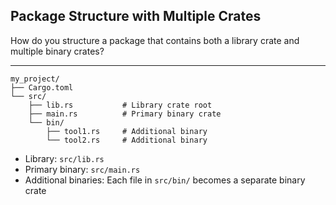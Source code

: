 ## Package Structure with Multiple Crates

How do you structure a package that contains both a library crate and multiple binary crates?

---

```
my_project/
├── Cargo.toml
└── src/
    ├── lib.rs           # Library crate root
    ├── main.rs          # Primary binary crate
    └── bin/
        ├── tool1.rs     # Additional binary
        └── tool2.rs     # Additional binary
```

- Library: `src/lib.rs`
- Primary binary: `src/main.rs`
- Additional binaries: Each file in `src/bin/` becomes a separate binary crate

